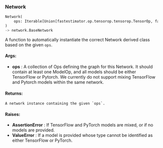 

### Network
```python
Network(
	ops: Iterable[Union[fastestimator.op.tensorop.tensorop.TensorOp, fastestimator.schedule.schedule.Scheduler[fastestimator.op.tensorop.tensorop.TensorOp]]]
)
-> network.BaseNetwork
```
A function to automatically instantiate the correct Network derived class based on the given `ops`.


#### Args:

* **ops** :  A collection of Ops defining the graph for this Network. It should contain at least one ModelOp, and all        models should be either TensorFlow or Pytorch. We currently do not support mixing TensorFlow and Pytorch        models within the same network.

#### Returns:
    A network instance containing the given `ops`.

#### Raises:

* **AssertionError** :  If TensorFlow and PyTorch models are mixed, or if no models are provided.
* **ValueError** :  If a model is provided whose type cannot be identified as either TensorFlow or PyTorch.